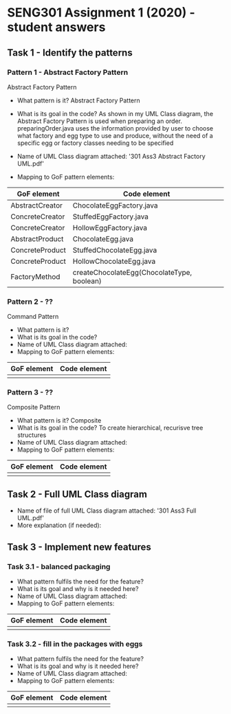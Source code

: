 # SENG301 Assignment 1 (2020) - student answers


## Task 1 - Identify the patterns

### Pattern 1 -  Abstract Factory Pattern
Abstract Factory Pattern

- What pattern is it?  Abstract Factory Pattern
- What is its goal in the code? As shown in my UML Class diagram, the Abstract Factory Pattern
is used when preparing an order. preparingOrder.java uses the information provided by user to
choose what factory and egg type to use and produce, without the need of a specific egg or factory classes needing to be specified

- Name of UML Class diagram attached: '301 Ass3 Abstract Factory UML.pdf'
- Mapping to GoF pattern elements:

| GoF element           | Code element          |
|-----------------------|-----------------------|
|           AbstractCreator            |             ChocolateEggFactory.java          |
|           ConcreteCreator           |             StuffedEggFactory.java          |
|           ConcreteCreator           |             HollowEggFactory.java          |
|           AbstractProduct            |             ChocolateEgg.java          |
|           ConcreteProduct           |             StuffedChocolateEgg.java          |
|           ConcreteProduct           |             HollowChocolateEgg.java          |
|           FactoryMethod           |             createChocolateEgg(ChocolateType, boolean)          |

### Pattern 2 -  ??
Command Pattern

- What pattern is it? 
- What is its goal in the code?
- Name of UML Class diagram attached:
- Mapping to GoF pattern elements:

| GoF element           | Code element          |
|-----------------------|-----------------------|
|                       |                       |

### Pattern 3 - ??
Composite Pattern

- What pattern is it? Composite
- What is its goal in the code? To create hierarchical, recurisve tree structures
- Name of UML Class diagram attached:
- Mapping to GoF pattern elements:

| GoF element           | Code element          |
|-----------------------|-----------------------|
|                       |                       |

## Task 2 - Full UML Class diagram

- Name of file of full UML Class diagram attached: '301 Ass3 Full UML.pdf'
- More explanation (if needed):

## Task 3 - Implement new features

### Task 3.1 - balanced packaging 

- What pattern fulfils the need for the feature?
- What is its goal and why is it needed here?
- Name of UML Class diagram attached: 
- Mapping to GoF pattern elements:

| GoF element           | Code element          |
|-----------------------|-----------------------|
|                       |                       |

### Task 3.2 - fill in the packages with eggs

- What pattern fulfils the need for the feature?
- What is its goal and why is it needed here?
- Name of UML Class diagram attached: 
- Mapping to GoF pattern elements:

| GoF element           | Code element          |
|-----------------------|-----------------------|
|                       |                       |
